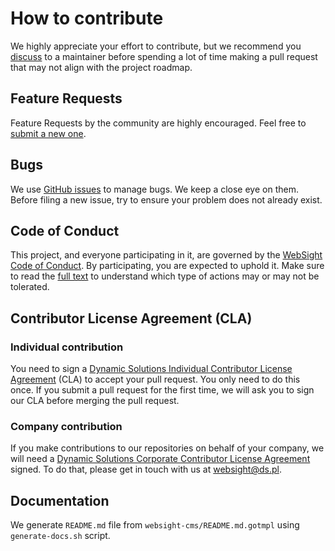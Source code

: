 # How to contribute
We highly appreciate your effort to contribute, but we recommend you [discuss](https://github.com/websight-io/starter/discussions) to a maintainer before spending a lot of time making a pull request that may not align with the project roadmap.

## Feature Requests
Feature Requests by the community are highly encouraged. Feel free to [submit a new one](https://github.com/websight-io/charts/issues/new?assignees=&labels=&template=feature_request.md&title=).

## Bugs
We use [GitHub issues](https://github.com/websight-io/charts/issues) to manage bugs. We keep a close eye on them. Before filing a new issue, try to ensure your problem does not already exist.

## Code of Conduct
This project, and everyone participating in it, are governed by the [WebSight Code of Conduct](https://github.com/websight-io/starter/blob/main/CODE_OF_CONDUCT.md). By participating, you are expected to uphold it. Make sure to read the [full text](https://github.com/websight-io/starter/blob/main/CODE_OF_CONDUCT.md) to understand which type of actions may or may not be tolerated.

## Contributor License Agreement (CLA)

### Individual contribution

You need to sign a [Dynamic Solutions Individual Contributor License Agreement](https://www.websight.io/product/cla/individual/v1/) (CLA) to accept your pull request. You only need to do this once. If you submit a pull request for the first time, we will ask you to sign our CLA before merging the pull request.

### Company contribution

If you make contributions to our repositories on behalf of your company, we will need a [Dynamic Solutions Corporate Contributor License Agreement](https://www.websight.io/product/cla/corporate/v1/) signed. To do that, please get in touch with us at [websight@ds.pl](mailto:websight@ds.pl).

## Documentation

We generate `README.md` file from `websight-cms/README.md.gotmpl` using `generate-docs.sh` script.
